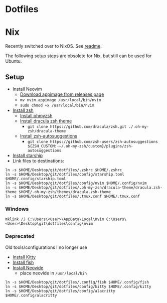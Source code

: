 # Dotfiles

# Nix

Recently switched over to NixOS. See [readme](./nix/readme.md).

The following setup steps are obsolete for Nix, but still can be used for Ubuntu.

## Setup

- Install Neovim
  - [Download appimage from releases page](https://github.com/neovim/neovim/releases)
  - `mv nvim.appimage /usr/local/bin/nvim`
  - `sudo chmod +x /usr/local/bin/nvim`
- [Install zsh](https://github.com/ohmyzsh/ohmyzsh/wiki/Installing-ZSH)
  - [Install ohmyzsh](https://ohmyz.sh/#install)
  - [Install dracula zsh theme](https://draculatheme.com/zsh)
    - `git clone https://github.com/dracula/zsh.git ./.oh-my-zsh/dracula-theme`
  - [Install zsh-autosuggestions](https://github.com/zsh-users/zsh-autosuggestions/blob/master/INSTALL.md#oh-my-zsh)
    - `git clone https://github.com/zsh-users/zsh-autosuggestions ${ZSH_CUSTOM:-~/.oh-my-zsh/custom}/plugins/zsh-autosuggestions`
- [Install starship](https://starship.rs/guide/#%F0%9F%9A%80-installation)
- Link files to destinations:

```
ln -s $HOME/Desktop/git/dotfiles/.zshrc $HOME/.zshrc
ln -s $HOME/Desktop/git/dotfiles/config/starship.toml $HOME/.config/starship.toml
ln -s $HOME/Desktop/git/dotfiles/config/nvim $HOME/.config/nvim
ln -s $HOME/Desktop/git/dotfiles/.oh-my-zsh/dracula-theme/dracula.zsh-theme $HOME/.oh-my-zsh/themes/dracula.zsh-theme
ln -s $HOME/Desktop/git/dotfiles/.tmux.conf $HOME/.tmux.conf
```

### Windows

```
mklink /J C:\Users\<User>\AppData\Local\nvim C:\Users\<User>\Desktop\git\dotfiles\config\nvim
```

### Deprecated

Old tools/configurations I no longer use

- [Install Kitty](https://sw.kovidgoyal.net/kitty/)
- [Install fish](https://fishshell.com/)
- [Install Neovide](https://github.com/neovide/neovide)
  - place neovide in `/usr/local/bin`

```
ln -s $HOME/Desktop/git/dotfiles/.config/fish $HOME/.config/fish
ln -s $HOME/Desktop/git/dotfiles/config/kitty $HOME/.config/kitty
ln -s $HOME/Desktop/git/dotfiles/config/alacritty $HOME/.config/alacritty
```
